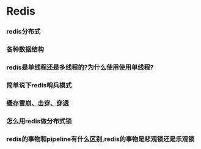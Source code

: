 # Redis

### redis分布式

### 各种数据结构

### redis是单线程还是多线程的?为什么使用使用单线程?


### 简单说下redis哨兵模式

### [缓存雪崩、击穿、穿透](https://m.toutiaocdn.com/item/6755829259010310670/?app=news_article&timestamp=1579070832&req_id=202001151447110101290350961402FFC8&group_id=6755829259010310670&wxshare_count=1&tt_from=weixin&utm_source=weixin&utm_medium=toutiao_android&utm_campaign=client_share)


### 怎么用redis做分布式锁


### redis的事物和pipeline有什么区别,redis的事物是悲观锁还是乐观锁


